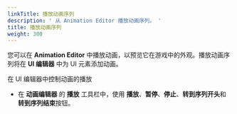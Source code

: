 ```yaml
---
linkTitle: 播放动画序列
description: ' 从 Animation Editor 播放动画序列。 '
title: 播放动画序列
weight: 300
---
```


您可以在 **Animation Editor** 中播放动画，以预览它在游戏中的外观。播放动画序列将在 **UI 编辑器** 中为 UI 元素添加动画。

在 UI 编辑器中控制动画的播放
+ 在 **动画编辑器** 的 **播放** 工具栏中，使用 **播放**、**暂停**、**停止**、**转到序列开头**和 **转到序列结束**按钮。
